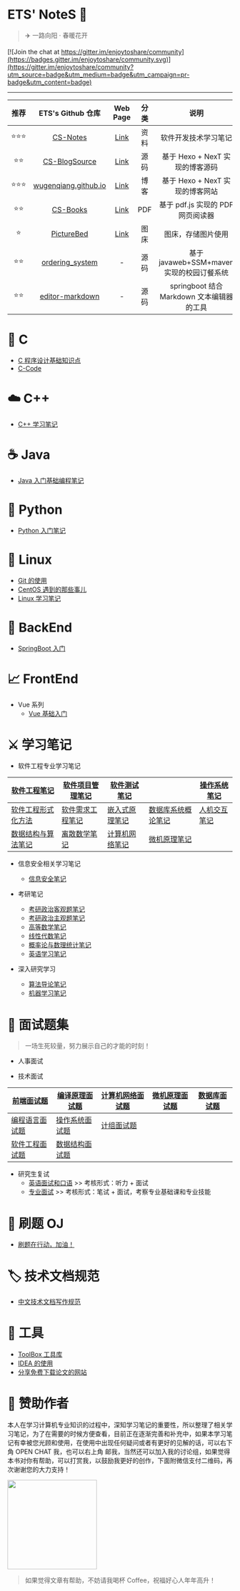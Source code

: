 # ETS' NoteS 📖

> ✈️ 一路向阳 · 春暖花开

[![Join the chat at https://gitter.im/enjoytoshare/community](https://badges.gitter.im/enjoytoshare/community.svg)](https://gitter.im/enjoytoshare/community?utm_source=badge&utm_medium=badge&utm_campaign=pr-badge&utm_content=badge)

------

| 推荐 |                      ETS's Github 仓库                       |                           Web Page                           | 分类 |                   说明                    |
| :--: | :----------------------------------------------------------: | :----------------------------------------------------------: | :--: | :---------------------------------------: |
| ⭐⭐⭐  |      [CS-Notes](https://github.com/wugenqiang/CS-Notes)      |        [Link](https://wugenqiang.github.io/CS-Notes)         | 资料 |           软件开发技术学习笔记            |
|  ⭐⭐  | [CS-BlogSource](https://github.com/wugenqiang/CS-BlogSource) |            [Link](https://wugenqiang.github.io/)             | 源码 |      基于 Hexo + NexT 实现的博客源码      |
| ⭐⭐⭐  | [wugenqiang.github.io](https://github.com/wugenqiang/wugenqiang.github.io) |             [Link](https://wugenqiang.gitee.io/)             | 博客 |      基于 Hexo + NexT 实现的博客网站      |
|  ⭐⭐  |      [CS-Books](https://github.com/wugenqiang/CS-Books)      | [Link](https://wugenqiang.github.io/CS-Notes/#/ibooks/pdf-book) | PDF  |     基于 pdf.js 实现的 PDF 网页阅读器     |
|  ⭐   |    [PictureBed](https://github.com/wugenqiang/PictureBed)    |       [Link](https://wugenqiang.github.io/PictureBed/)       | 图床 |            图床，存储图片使用             |
|  ⭐⭐  | [ordering_system](https://github.com/wugenqiang/ordering_system) |                              -                               | 源码 | 基于 javaweb+SSM+maven 实现的校园订餐系统 |
|  ⭐⭐  | [editor-markdown](https://github.com/wugenqiang/editor-markdown) |                              -                               | 源码 | springboot 结合 Markdown 文本编辑器的工具 |

# 📌 C

* [C 程序设计基础知识点](PL/C/C-Notes.md)       
* [C-Code](PL/C/C-Code.md)

# ☁️ C++

* [C++ 学习笔记](PL/C++/C++Notes.md)

# ☕️ Java

* [Java 入门基础编程笔记](PL/Java/Java-Base-Notes.md)

# 🏹 Python

* [Python 入门笔记](PL/Python/Python-Base-Notes.md)

# 🐋 Linux

* [Git 的使用](document/Git.md)
* [CentOS 遇到的那些事儿](Linux/CentOS.md)
* [Linux 学习笔记](Linux/Linux-Notes.md)

# 🍺 BackEnd

* [SpringBoot 入门](backend/SpringBoot-notes.md)

#  📈  FrontEnd

* Vue 系列
  * [Vue 基础入门](frontend/vue-base-notes.md)

# ⚔️ 学习笔记

* 软件工程专业学习笔记

| [软件工程笔记](course/软件工程笔记.md)             | [软件项目管理笔记](course/软件项目管理笔记.md) | [软件测试笔记](course/软件测试笔记.md)     |                                                    | [操作系统笔记](course/操作系统笔记.md) |
| -------------------------------------------------- | ---------------------------------------------- | ------------------------------------------ | -------------------------------------------------- | -------------------------------------- |
| [软件工程形式化方法](course/软件工程形式化方法.md) | [软件需求工程笔记](course/软件需求工程笔记.md) | [嵌入式原理笔记](course/嵌入式原理笔记.md) | [数据库系统概论笔记](course/数据库系统概论笔记.md) | [人机交互笔记](course/人机交互笔记.md) |
| [数据结构与算法笔记](course/数据结构与算法笔记.md) | [离散数学笔记](course/离散数学笔记.md)         | [计算机网络笔记](course/计算机网络笔记.md) | [微机原理笔记](course/微机原理.md)                 |                                        |



* 信息安全相关学习笔记

  * [信息安全笔记](course/信息安全笔记.md)
* 考研笔记
  * [考研政治客观题笔记](course/考研政治客观题笔记.md)
  * [考研政治主观题笔记](course/考研政治主观题笔记.md)
  * [高等数学笔记](course/高等数学笔记.md)
  * [线性代数笔记](course/线性代数笔记.md)
  * [概率论与数理统计笔记](course/概率论与数理统计笔记.md)
  * [英语学习笔记](course/英语学习笔记.md)
* 深入研究学习
  * [算法导论笔记](course/算法导论.md)
  * [机器学习笔记](DeepToLearn/MachineLearningNotes.md)

# 📝   面试题集

> 一场生死较量，努力展示自己的才能的时刻！

* 人事面试



* 技术面试

| [前端面试题](interview/前端面试题.md)         | [编译原理面试题](interview/编译原理面试题.md) | [计算机网络面试题](interview/计算机网络面试题.md) | [微机原理面试题](interview/微机原理面试题.md) | [数据库面试题](interview/数据库面试题.md) |
| --------------------------------------------- | --------------------------------------------- | ------------------------------------------------- | --------------------------------------------- | ----------------------------------------- |
| [编程语言面试题](interview/编程语言面试题.md) | [操作系统面试题](interview/操作系统面试题.md) | [计组面试题](interview/计组面试题.md)             |                                               |                                           |
| [软件工程面试题](interview/软件工程面试题.md) | [数据结构面试题](interview/数据结构面试题.md) |                                                   |                                               |                                           |



* 研究生复试
  * [英语面试和口语](PostgraduateExam/english-interview-speaking.md)  >>  考核形式：听力 + 面试
  * [专业面试](PostgraduateExam/专业面试.md)    >>  考核形式：笔试 + 面试，考察专业基础课和专业技能



# 💯	刷题 OJ

* [刷题在行动，加油！](https://wugenqiang.github.io/OJ-Guide)

# 🏷️    技术文档规范

* [中文技术文档写作规范](document/document-style.md)

# 🔧     工具

* [ToolBox 工具库](ToolBox/Tools.md)
* [IDEA 的使用](ToolBox/IDEA.md)
* [分享免费下载论文的网站](ToolBox/ShareToFreeDownloadPapers.md)

# 🎅     赞助作者

本人在学习计算机专业知识的过程中，深知学习笔记的重要性，所以整理了相关学习笔记，为了在需要的时候方便查看，目前正在逐渐完善和补充中，如果本学习笔记有幸被您光顾和使用，在使用中出现任何疑问或者有更好的见解的话，可以右下角 OPEN CHAT 我，也可以右上角 邮我，当然还可以加入我的讨论组，如果觉得本书对你有帮助，可以打赏我，以鼓励我更好的创作，下面附微信支付二维码，再次谢谢您的大力支持！

<div ><img src="https://wugenqiang.gitee.io/cs-notes/images/pay/wechat-pay.png" width="200" height="200" /></div>

> 如果觉得文章有帮助，不妨请我喝杯 Coffee，祝福好心人年年高升！

